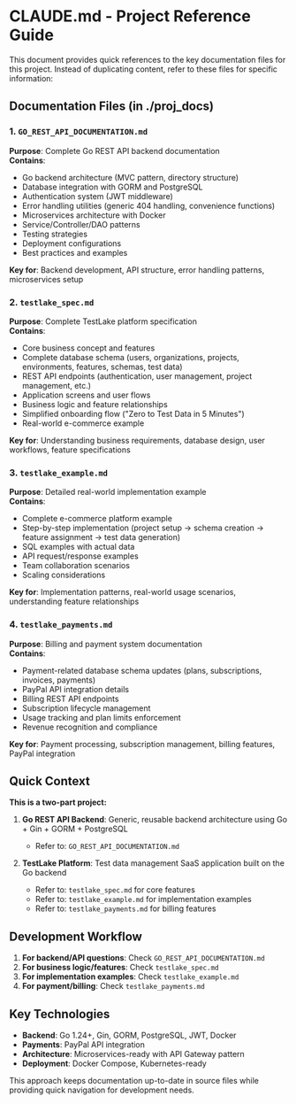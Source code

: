 # CLAUDE.md - Project Reference Guide

This document provides quick references to the key documentation files for this project. Instead of duplicating content, refer to these files for specific information:

## Documentation Files (in ./proj_docs)

### 1. `GO_REST_API_DOCUMENTATION.md`
**Purpose**: Complete Go REST API backend documentation  
**Contains**:
- Go backend architecture (MVC pattern, directory structure)
- Database integration with GORM and PostgreSQL
- Authentication system (JWT middleware)
- Error handling utilities (generic 404 handling, convenience functions)
- Microservices architecture with Docker
- Service/Controller/DAO patterns
- Testing strategies
- Deployment configurations
- Best practices and examples

**Key for**: Backend development, API structure, error handling patterns, microservices setup

### 2. `testlake_spec.md`
**Purpose**: Complete TestLake platform specification  
**Contains**:
- Core business concept and features
- Complete database schema (users, organizations, projects, environments, features, schemas, test data)
- REST API endpoints (authentication, user management, project management, etc.)
- Application screens and user flows
- Business logic and feature relationships
- Simplified onboarding flow ("Zero to Test Data in 5 Minutes")
- Real-world e-commerce example

**Key for**: Understanding business requirements, database design, user workflows, feature specifications

### 3. `testlake_example.md`
**Purpose**: Detailed real-world implementation example  
**Contains**:
- Complete e-commerce platform example
- Step-by-step implementation (project setup → schema creation → feature assignment → test data generation)
- SQL examples with actual data
- API request/response examples
- Team collaboration scenarios
- Scaling considerations

**Key for**: Implementation patterns, real-world usage scenarios, understanding feature relationships

### 4. `testlake_payments.md`
**Purpose**: Billing and payment system documentation  
**Contains**:
- Payment-related database schema updates (plans, subscriptions, invoices, payments)
- PayPal API integration details
- Billing REST API endpoints
- Subscription lifecycle management
- Usage tracking and plan limits enforcement
- Revenue recognition and compliance

**Key for**: Payment processing, subscription management, billing features, PayPal integration

## Quick Context

**This is a two-part project:**

1. **Go REST API Backend**: Generic, reusable backend architecture using Go + Gin + GORM + PostgreSQL
   - Refer to: `GO_REST_API_DOCUMENTATION.md`

2. **TestLake Platform**: Test data management SaaS application built on the Go backend
   - Refer to: `testlake_spec.md` for core features
   - Refer to: `testlake_example.md` for implementation examples  
   - Refer to: `testlake_payments.md` for billing features

## Development Workflow

1. **For backend/API questions**: Check `GO_REST_API_DOCUMENTATION.md`
2. **For business logic/features**: Check `testlake_spec.md`
3. **For implementation examples**: Check `testlake_example.md`
4. **For payment/billing**: Check `testlake_payments.md`

## Key Technologies
- **Backend**: Go 1.24+, Gin, GORM, PostgreSQL, JWT, Docker
- **Payments**: PayPal API integration
- **Architecture**: Microservices-ready with API Gateway pattern
- **Deployment**: Docker Compose, Kubernetes-ready

This approach keeps documentation up-to-date in source files while providing quick navigation for development needs.